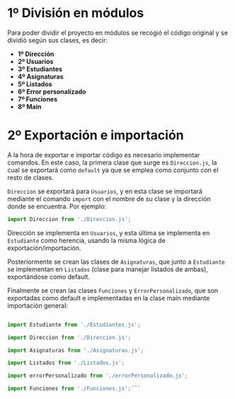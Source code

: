 # 1º División en módulos

Para poder dividir el proyecto en módulos se recogió el código original y se dividió según sus clases, es decir:

- **1º Dirección**  
- **2º Usuarios**  
- **3º Estudiantes**  
- **4º Asignaturas**  
- **5º Listados**  
- **6º Error personalizado**  
- **7º Funciones**  
- **8º Main**  

# 2º Exportación e importación  

A la hora de exportar e importar código es necesario implementar comandos. En este caso, la primera clase que surge es `Direccion.js`, la cual se exportará como `default` ya que se emplea como conjunto con el resto de clases.  

`Direccion` se exportará para `Usuarios`, y en esta clase se importará mediante el comando `import` con el nombre de su clase y la dirección donde se encuentra. Por ejemplo:

```javascript
import Direccion from './Direccion.js';
```

Dirección se implementa en `Usuarios`, y esta última se implementa en `Estudiante` como herencia, usando la misma lógica de exportación/importación.

Posteriormente se crean las clases de `Asignaturas`, que junto a `Estudiante` se implementan en `Listados`  (clase para manejar listados de ambas), exportándose como default.

Finalmente se crean las clases `Funciones` y `ErrorPersonalizado`, que son exportadas como default e implementadas en la clase main mediante importación general:

 ```javascript

import Estudiante from './Estudiantes.js';

import Direccion from './Direccion.js';

import Asignaturas from './Asignaturas.js';

import Listados from './Listados.js';

import errorPersonalizado from './errorPersonalizado.js';

import Funciones from './Funciones.js';´´´